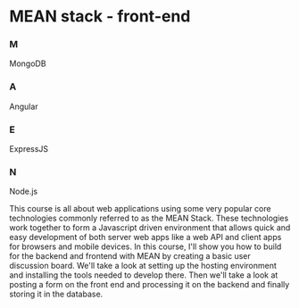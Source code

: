 # MEAN stack - front-end

<h3>M</h3>MongoDB<h3>A</h3>Angular<h3>E</h3>ExpressJS<h3>N</h3>Node.js

This course is all about web applications using some very popular core technologies commonly referred to as the MEAN Stack. These technologies work together to form a Javascript driven environment that allows quick and easy development of both server web apps like a web API and client apps for browsers and mobile devices. In this course, I'll show you how to build for the backend and frontend with MEAN by creating a basic user discussion board. We'll take a look at setting up the hosting environment and installing the tools needed to develop there. Then we'll take a look at posting a form on the front end and processing it on the backend and finally storing it in the database.
